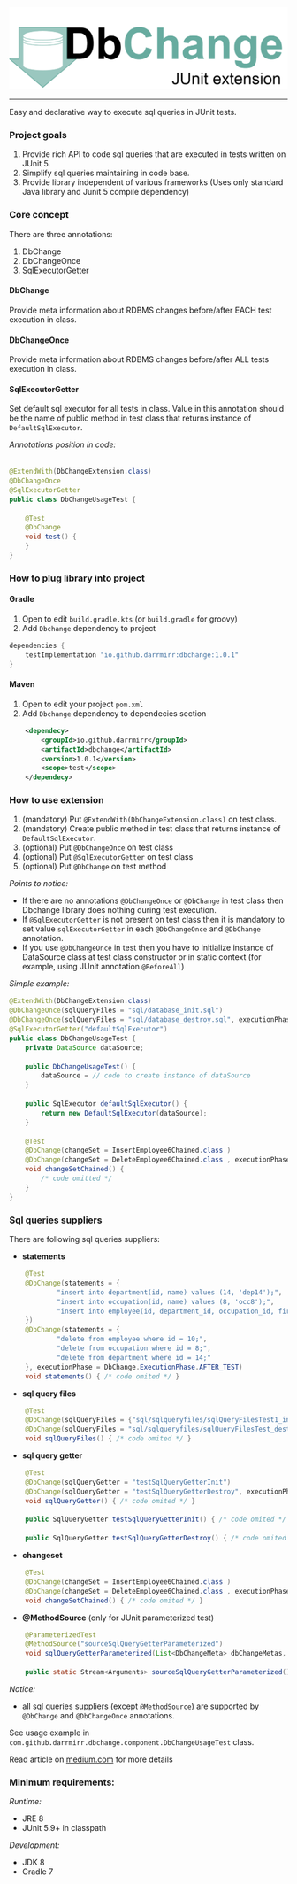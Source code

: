 ![](docs/img/DbChange.drawio.png)

---
Easy and declarative way to execute sql queries in JUnit tests.

### Project goals

1. Provide rich API to code sql queries that are executed in tests written on JUnit 5.
2. Simplify sql queries maintaining in code base.
3. Provide library independent of various frameworks (Uses only standard Java library and Junit 5 compile dependency)

### Core concept

There are three annotations:
1. DbChange
2. DbChangeOnce
3. SqlExecutorGetter

#### DbChange
Provide meta information about RDBMS changes before/after EACH test execution in class.

#### DbChangeOnce
Provide meta information about RDBMS changes before/after ALL tests execution in class.

#### SqlExecutorGetter
Set default sql executor for all tests in class. Value in this annotation should be the name of public method in test class that returns instance of `DefaultSqlExecutor`.

*Annotations position in code:*

```java

@ExtendWith(DbChangeExtension.class)
@DbChangeOnce
@SqlExecutorGetter
public class DbChangeUsageTest {
    
    @Test
    @DbChange
    void test() {
    }
}
```

### How to plug library into project

#### Gradle
1. Open to edit `build.gradle.kts` (or `build.gradle` for groovy)
2. Add `Dbchange` dependency to project
```kotlin
dependencies {
    testImplementation "io.github.darrmirr:dbchange:1.0.1"
}
```

#### Maven
1. Open to edit your project `pom.xml`
2. Add `Dbchange` dependency to dependecies section
```xml
    <dependecy>
        <groupId>io.github.darrmirr</groupId>
        <artifactId>dbchange</artifactId>
        <version>1.0.1</version>
        <scope>test</scope>
    </dependecy>
```

### How to use extension
1. (mandatory) Put `@ExtendWith(DbChangeExtension.class)` on test class.
2. (mandatory) Create public method in test class that returns instance of `DefaultSqlExecutor`.
3. (optional) Put `@DbChangeOnce` on test class 
4. (optional) Put `@SqlExecutorGetter` on test class 
5. (optional) Put `@DbChange` on test method 

*Points to notice:* 
- If there are no annotations `@DbChangeOnce` or `@DbChange` in test class then Dbchange library does nothing during test execution.
- If `@SqlExecutorGetter` is not present on test class then it is mandatory to set value `sqlExecutorGetter` in each `@DbChangeOnce` and `@DbChange` annotation.
- If you use `@DbChangeOnce` in test then you have to initialize instance of DataSource class at test class constructor or in static context (for example, using JUnit annotation `@BeforeAll`)

*Simple example:*

```java
@ExtendWith(DbChangeExtension.class)
@DbChangeOnce(sqlQueryFiles = "sql/database_init.sql")
@DbChangeOnce(sqlQueryFiles = "sql/database_destroy.sql", executionPhase = ExecutionPhase.AFTER_ALL)
@SqlExecutorGetter("defaultSqlExecutor")
public class DbChangeUsageTest {
    private DataSource dataSource;
    
    public DbChangeUsageTest() {
        dataSource = // code to create instance of dataSource 
    }

    public SqlExecutor defaultSqlExecutor() {
        return new DefaultSqlExecutor(dataSource);
    }

    @Test
    @DbChange(changeSet = InsertEmployee6Chained.class )
    @DbChange(changeSet = DeleteEmployee6Chained.class , executionPhase = DbChange.ExecutionPhase.AFTER_TEST)
    void changeSetChained() {
        /* code omitted */
    }
}
```

### Sql queries suppliers

There are following sql queries suppliers:
- **statements**
```java
    @Test
    @DbChange(statements = {
            "insert into department(id, name) values (14, 'dep14');",
            "insert into occupation(id, name) values (8, 'occ8');",
            "insert into employee(id, department_id, occupation_id, first_name, last_name) values (10, 14, 8, 'Ivan', 'Ivanov')"
    })
    @DbChange(statements = {
            "delete from employee where id = 10;",
            "delete from occupation where id = 8;",
            "delete from department where id = 14;"
    }, executionPhase = DbChange.ExecutionPhase.AFTER_TEST)
    void statements() { /* code omited */ }
```
- **sql query files**
```java
    @Test
    @DbChange(sqlQueryFiles = {"sql/sqlqueryfiles/sqlQueryFilesTest1_init.sql", "sql/sqlqueryfiles/sqlQueryFilesTest2_init.sql"})
    @DbChange(sqlQueryFiles = "sql/sqlqueryfiles/sqlQueryFilesTest_destroy.sql", executionPhase = DbChange.ExecutionPhase.AFTER_TEST)
    void sqlQueryFiles() { /* code omited */ }
```
- **sql query getter**
```java
    @Test
    @DbChange(sqlQueryGetter = "testSqlQueryGetterInit")
    @DbChange(sqlQueryGetter = "testSqlQueryGetterDestroy", executionPhase = DbChange.ExecutionPhase.AFTER_TEST)
    void sqlQueryGetter() { /* code omited */ }

    public SqlQueryGetter testSqlQueryGetterInit() { /* code omited */ }

    public SqlQueryGetter testSqlQueryGetterDestroy() { /* code omited */ }
```
- **changeset**
```java
    @Test
    @DbChange(changeSet = InsertEmployee6Chained.class )
    @DbChange(changeSet = DeleteEmployee6Chained.class , executionPhase = DbChange.ExecutionPhase.AFTER_TEST)
    void changeSetChained() { /* code omited */ }
```
- **@MethodSource** (only for JUnit parameterized test)
```java
    @ParameterizedTest
    @MethodSource("sourceSqlQueryGetterParameterized")
    void sqlQueryGetterParameterized(List<DbChangeMeta> dbChangeMetas, List<Department> expectedDepartments) { /* code omited */ }

    public static Stream<Arguments> sourceSqlQueryGetterParameterized() { /* code omited */ }
```

*Notice:*
- all sql queries suppliers (except `@MethodSource`) are supported by `@DbChange` and `@DbChangeOnce` annotations.


See usage example in `com.github.darrmirr.dbchange.component.DbChangeUsageTest` class.

Read article on [medium.com](https://darrmirr.medium.com/introduction-to-dbchange-junit-extension-7995a5a639e7) for more details

### Minimum requirements:

*Runtime:*
- JRE 8
- JUnit 5.9+ in classpath

*Development:*
- JDK 8
- Gradle 7
